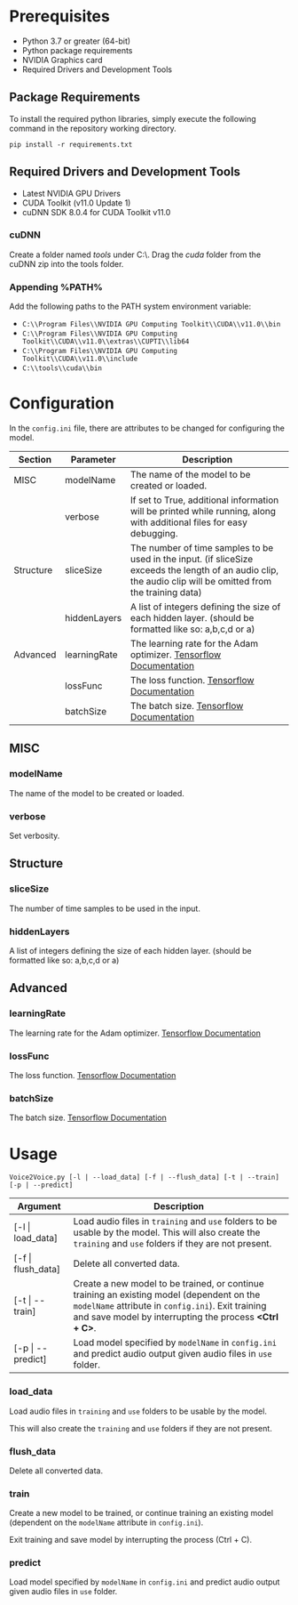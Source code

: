 # Prerequisites
 - Python 3.7 or greater (64-bit)
 - Python package requirements
 - NVIDIA Graphics card
 - Required Drivers and Development Tools

## Package Requirements
To install the required python libraries, simply execute the following command in the repository working directory.

`pip install -r requirements.txt`

## Required Drivers and Development Tools
 - Latest NVIDIA GPU Drivers
 - CUDA Toolkit (v11.0 Update 1)
 - cuDNN SDK 8.0.4 for CUDA Toolkit v11.0

### cuDNN
Create a folder named *tools* under C:\\. Drag the *cuda* folder from the cuDNN zip into the tools folder.

### Appending %PATH%
Add the following paths to the PATH system environment variable:
 - `C:\\Program Files\\NVIDIA GPU Computing Toolkit\\CUDA\\v11.0\\bin`
 - `C:\\Program Files\\NVIDIA GPU Computing Toolkit\\CUDA\\v11.0\\extras\\CUPTI\\lib64`
 - `C:\\Program Files\\NVIDIA GPU Computing Toolkit\\CUDA\\v11.0\\include`
 - `C:\\tools\\cuda\\bin`

# Configuration
In the `config.ini` file, there are attributes to be changed for configuring the model.

| Section   | Parameter | Description |
| --------- | --------- | ----------- |
| MISC | modelName | The name of the model to be created or loaded. |
| | verbose | If set to True, additional information will be printed while running, along with additional files for easy debugging. |
| Structure | sliceSize | The number of time samples to be used in the input. (if sliceSize exceeds the length of an audio clip, the audio clip will be omitted from the training data) |
| | hiddenLayers | A list of integers defining the size of each hidden layer. (should be formatted like so: a,b,c,d or a)
| Advanced | learningRate | The learning rate for the Adam optimizer. [Tensorflow Documentation](https://www.tensorflow.org/api_docs/python/tf/keras/optimizers/Adam#args) |
| | lossFunc | The loss function. [Tensorflow Documentation](https://www.tensorflow.org/api_docs/python/tf/keras/Sequential#compile) |
| | batchSize | The batch size. [Tensorflow Documentation](https://www.tensorflow.org/api_docs/python/tf/keras/Sequential#fit) |

## MISC
### modelName
The name of the model to be created or loaded.

### verbose
Set verbosity.

## Structure
### sliceSize
The number of time samples to be used in the input.

### hiddenLayers
A list of integers defining the size of each hidden layer.
(should be formatted like so: a,b,c,d or a)

## Advanced
### learningRate
The learning rate for the Adam optimizer. [Tensorflow Documentation](https://www.tensorflow.org/api_docs/python/tf/keras/optimizers/Adam#args)

### lossFunc
The loss function. [Tensorflow Documentation](https://www.tensorflow.org/api_docs/python/tf/keras/Sequential#compile)

### batchSize
The batch size. [Tensorflow Documentation](https://www.tensorflow.org/api_docs/python/tf/keras/Sequential#fit)

# Usage
`Voice2Voice.py [-l | --load_data] [-f | --flush_data] [-t | --train] [-p | --predict]`

| Argument | Description |
| -------- | ----------- |
| [-l \| load_data] | Load audio files in `training` and `use` folders to be usable by the model. This will also create the `training` and `use` folders if they are not present.|
| [-f \| flush_data] | Delete all converted data. |
| [-t \| --train] | Create a new model to be trained, or continue training an existing model (dependent on the `modelName` attribute in `config.ini`). Exit training and save model by interrupting the process **<Ctrl + C>**. |
| [-p \| --predict] | Load model specified by `modelName` in `config.ini` and predict audio output given audio files in `use` folder. |

### load_data
Load audio files in `training` and `use` folders to be usable by the model.

This will also create the `training` and `use` folders if they are not present.

### flush_data
Delete all converted data.

### train
Create a new model to be trained, or continue training an existing model (dependent on the `modelName` attribute in `config.ini`).

Exit training and save model by interrupting the process (Ctrl + C).

### predict
Load model specified by `modelName` in `config.ini` and predict audio output given audio files in `use` folder.
